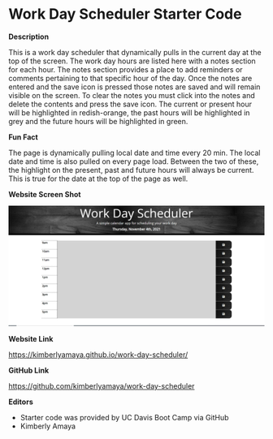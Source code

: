 # Work Day Scheduler Starter Code

**Description**

This is a work day scheduler that dynamically pulls in the current day at the top of the screen. The work day hours are listed here with a notes section for each hour. The notes section provides a place to add reminders or comments pertaining to that specific hour of the day. Once the notes are entered and the save icon is pressed those notes are saved and will remain visible on the screen. To clear the notes you must click into the notes and delete the contents and press the save icon.  The current or present hour will be highlighted in redish-orange, the past hours will be highlighted in grey and the future hours will be highlighted in green.


**Fun Fact**

The page is dynamically pulling local date and time every 20 min. The local date and time is also pulled on every page load. Between the two of these, the highlight on the present, past and future hours will always be current. This is true for the date at the top of the page as well.


**Website Screen Shot**

![website-screen-shot](assets/images/website-screen-shot.PNG)


**Website Link**

https://kimberlyamaya.github.io/work-day-scheduler/


**GitHub Link**

https://github.com/kimberlyamaya/work-day-scheduler


**Editors**

* Starter code was provided by UC Davis Boot Camp via GitHub
* Kimberly Amaya
